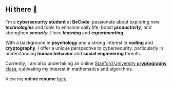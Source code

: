 ## Hi there 👋

I'm a **cybersecurity student** at **BeCode**, passionate about exploring new **_technologies_** and tools to enhance daily life, boost **_productivity_**, and strengthen **_security_**. I love **_learning_** and **_experimenting_**. 

With a background in **psychology** and a strong interest in **coding** and **cryptography**, I offer a unique perspective to cybersecurity, particularly in understanding **human behavior** and **social engineering** threats. 

Currently, I am also undertaking an online [Stanford University **cryptography** class](https://www.coursera.org/learn/crypto/home), cultivating my interest in mathematics and algorithms. 

View my **online resume** [here](https://trogloduck.github.io/tom-macdonald/)



<!--**Trogloduck/Trogloduck** is a ✨ _special_ ✨ repository because its `README.md` (this file) appears on your GitHub profile.-->
